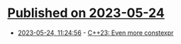 # [Published on 2023-05-24](index.md)

* [2023-05-24, 11:24:56](https://lobste.rs/s/xjwzbh/c_23_even_more_constexpr) - [C++23: Even more constexpr](https://www.sandordargo.com/blog/2023/05/24/cpp23-constexpr)
